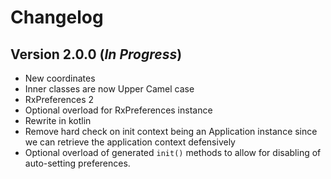 Changelog
=========

Version 2.0.0 (*In Progress*)
----------------------------

- New coordinates
- Inner classes are now Upper Camel case
- RxPreferences 2
- Optional overload for RxPreferences instance
- Rewrite in kotlin
- Remove hard check on init context being an Application instance since we can retrieve the 
application context defensively
- Optional overload of generated `init()` methods to allow for disabling of auto-setting preferences.
